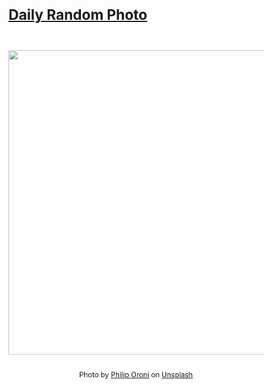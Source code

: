 # [Daily Random Photo](https://www.dailyrandomphoto.com/)

<div align="center">
  <br>
  <br>
  <a href="https://www.dailyrandomphoto.com/p/2023/2023-02-13/"><img src="https://images.unsplash.com/photo-1674247489394-524fef63c0ff?crop=entropy&cs=tinysrgb&fit=max&fm=jpg&ixid=Mnw3NzUwOHwwfDF8cmFuZG9tfHx8fHx8fHx8MTY3NjI0ODU1NQ&ixlib=rb-4.0.3&q=80&w=1080" width="600px"></a>
  <br>
  <br>
  <p class="has-text-grey">Photo by <a href="https://unsplash.com/@philipsfuture?utm_source=Daily%20Random%20Photo&amp;utm_medium=referral" target="_blank" rel="noopener noreferrer">Philip Oroni</a> on <a href="https://unsplash.com/photos/BDZHtFjHZj8?utm_source=Daily%20Random%20Photo&amp;utm_medium=referral" target="_blank" rel="noopener noreferrer">Unsplash</a></p>
</div>
